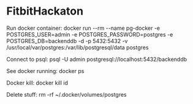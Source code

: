 # FitbitHackaton

Run docker container:
docker run --rm --name pg-docker -e POSTGRES_USER=admin -e POSTGRES_PASSWORD=postgres -e POSTGRES_DB=backenddb -d -p 5432:5432 -v /usr/local/var/postgres:/var/lib/postgresql/data postgres

Connect to psql:
psql -U admin postgresql://localhost:5432/backenddb

See docker running:
docker ps

Docker kill:
docker kill id

Delete stuff:
rm -rf ~/.docker/volumes/postgres
